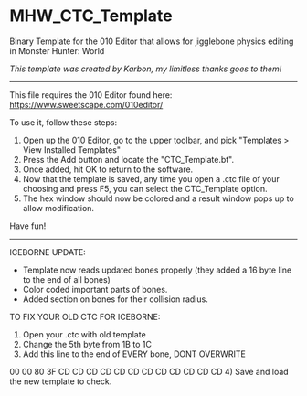 # MHW_CTC_Template
Binary Template for the 010 Editor that allows for jigglebone physics editing in Monster Hunter: World

_This template was created by Karbon, my limitless thanks goes to them!_

***
This file requires the 010 Editor found here: https://www.sweetscape.com/010editor/

To use it, follow these steps:
1. Open up the 010 Editor, go to the upper toolbar, and pick "Templates > View Installed Templates"
2. Press the Add button and locate the "CTC_Template.bt".
3. Once added, hit OK to return to the software.
4. Now that the template is saved, any time you open a .ctc file of your choosing and press F5, you can select the CTC_Template option. 
6. The hex window should now be colored and a result window pops up to allow modification.

Have fun!

***
ICEBORNE UPDATE:
- Template now reads updated bones properly (they added a 16 byte line to the end of all bones)
- Color coded important parts of bones.
- Added section on bones for their collision radius.

TO FIX YOUR OLD CTC FOR ICEBORNE:
1) Open your .ctc with old template
2) Change the 5th byte from 1B to 1C
3) Add this line to the end of EVERY bone, DONT OVERWRITE

00 00 80 3F CD CD CD CD CD CD CD CD CD CD CD CD
4) Save and load the new template to check.
